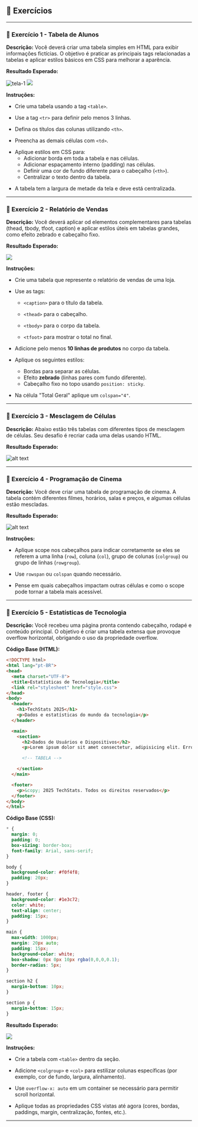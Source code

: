 ## 📝 Exercícios 

---

### 🔹 Exercício 1 - Tabela de Alunos

**Descrição:** Você deverá criar uma tabela simples em HTML para exibir informações fictícias. O objetivo é praticar as principais tags relacionadas a tabelas e aplicar estilos básicos em CSS para melhorar a aparência.

**Resultado Esperado:**

![tela-1](./tela-1.png)
<img src="./tela-1.png">

**Instruções:**
- Crie uma tabela usando a tag `<table>`.

* Use a tag `<tr>` para definir pelo menos 3 linhas.

- Defina os títulos das colunas utilizando `<th>`.

* Preencha as demais células com `<td>`.

- Aplique estilos em CSS para:
  - Adicionar borda em toda a tabela e nas células.
  - Adicionar espaçamento interno (padding) nas células.
  - Definir uma cor de fundo diferente para o cabeçalho (`<th>`).
  - Centralizar o texto dentro da tabela.

* A tabela tem a largura de metade da tela e deve está centralizada. 

---

### 🔹 Exercício 2 - Relatório de Vendas 

**Descrição:** Você deverá aplicar od elementos complementares para tabelas (thead, tbody, tfoot, caption) e aplicar estilos úteis em tabelas grandes, como efeito zebrado e cabeçalho fixo.

**Resultado Esperado:**

<img src="./tela-2.png">

**Instruções:**

- Crie uma tabela que represente o relatório de vendas de uma loja.

* Use as tags:

  - `<caption>` para o título da tabela.

  - `<thead>` para o cabeçalho.

  - `<tbody>` para o corpo da tabela.

  - `<tfoot>` para mostrar o total no final.

- Adicione pelo menos **10 linhas de produtos** no corpo da tabela.

* Aplique os seguintes estilos:

  - Bordas para separar as células.
  - Efeito **zebrado** (linhas pares com fundo diferente).
  - Cabeçalho fixo no topo usando `position: sticky`.

- Na célula "Total Geral" aplique um `colspan="4"`.
---

### 🔹 Exercício 3 - Mesclagem de Células

**Descrição:** Abaixo estão três tabelas com diferentes tipos de mesclagem de células. Seu desafio é recriar cada uma delas usando HTML.

**Resultado Esperado:**

![alt text](tela-3.png)

---

### 🔹 Exercício 4 - Programação de Cinema 

**Descrição:** Você deve criar uma tabela de programação de cinema. A tabela contém diferentes filmes, horários, salas e preços, e algumas células estão mescladas.

**Resultado Esperado:**

![alt text](tela-4.png)

**Instruções:**

- Aplique scope nos cabeçalhos para indicar corretamente se eles se referem a uma linha (`row`), coluna (`col`), grupo de colunas (`colgroup`) ou grupo de linhas (`rowgroup`).

* Use `rowspan` ou `colspan` quando necessário.

- Pense em quais cabeçalhos impactam outras células e como o scope pode tornar a tabela mais acessível.

---

### 🔹 Exercício 5 - Estatísticas de Tecnologia

**Descrição:** Você recebeu uma página pronta contendo cabeçalho, rodapé e conteúdo principal.
O objetivo é criar uma tabela extensa que provoque overflow horizontal, obrigando o uso da propriedade overflow.

**Código Base (HTML):**
```html
<!DOCTYPE html>
<html lang="pt-BR">
<head>
  <meta charset="UTF-8">
  <title>Estatísticas de Tecnologia</title>
  <link rel="stylesheet" href="style.css">
</head>
<body>
  <header>
    <h1>TechStats 2025</h1>
    <p>Dados e estatísticas do mundo da tecnologia</p>
  </header>

  <main>
    <section>
      <h2>Dados de Usuários e Dispositivos</h2>
      <p>Lorem ipsum dolor sit amet consectetur, adipisicing elit. Error, blanditiis perspiciatis quam autem rerum ex vero exercitationem aliquid! Eos impedit dolore laudantium quod et dolor error odio animi facere repellendus.</p>

      <!-- TABELA -->

    </section>
  </main>

  <footer>
    <p>&copy; 2025 TechStats. Todos os direitos reservados</p>
  </footer>
</body>
</html>
```

**Código Base (CSS):**
```css
* {
  margin: 0;
  padding: 0;
  box-sizing: border-box;
  font-family: Arial, sans-serif;
}

body {
  background-color: #f0f4f8;
  padding: 20px;
}

header, footer {
  background-color: #1e3c72;
  color: white;
  text-align: center;
  padding: 15px;
}

main {
  max-width: 1000px;
  margin: 20px auto;
  padding: 15px;
  background-color: white;
  box-shadow: 0px 0px 10px rgba(0,0,0,0.1);
  border-radius: 5px;
}

section h2 {
  margin-bottom: 10px;
}

section p {
  margin-bottom: 15px;
}
```

**Resultado Esperado:**

<img src="./tela-5.png">

**Instruções:**

- Crie a tabela com `<table>` dentro da seção.

* Adicione `<colgroup>` e `<col>` para estilizar colunas específicas (por exemplo, cor de fundo, largura, alinhamento).

- Use `overflow-x: auto` em um container se necessário para permitir scroll horizontal.

* Aplique todas as propriedades CSS vistas até agora (cores, bordas, paddings, margin, centralização, fontes, etc.).

---
